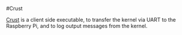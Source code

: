 #Crust

[Crust](/Shikhin/Tart/tree/master/Crust) is a client side executable, to transfer the kernel via UART to the Raspberry Pi, and to log output messages from the kernel.
